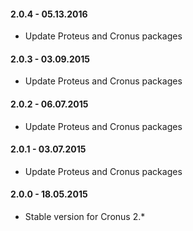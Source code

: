 #### 2.0.4 - 05.13.2016
* Update Proteus and Cronus packages

#### 2.0.3 - 03.09.2015
* Update Proteus and Cronus packages

#### 2.0.2 - 06.07.2015
* Update Proteus and Cronus packages

#### 2.0.1 - 03.07.2015
* Update Proteus and Cronus packages

#### 2.0.0 - 18.05.2015
* Stable version for Cronus 2.*